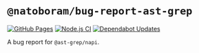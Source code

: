 # `@natoboram/bug-report-ast-grep`

[![GitHub Pages](https://github.com/NatoBoram/bug-report-ast-grep/actions/workflows/github-pages.yaml/badge.svg)](https://github.com/NatoBoram/bug-report-ast-grep/actions/workflows/github-pages.yaml) [![Node.js CI](https://github.com/NatoBoram/bug-report-ast-grep/actions/workflows/node.js.yaml/badge.svg)](https://github.com/NatoBoram/bug-report-ast-grep/actions/workflows/node.js.yaml) [![Dependabot Updates](https://github.com/NatoBoram/bug-report-ast-grep/actions/workflows/dependabot/dependabot-updates/badge.svg)](https://github.com/NatoBoram/bug-report-ast-grep/actions/workflows/dependabot/dependabot-updates)

A bug report for `@ast-grep/napi`.

